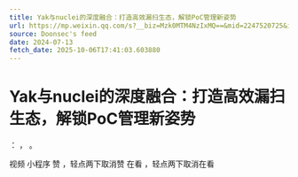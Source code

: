 ```yaml
---
title: Yak与nuclei的深度融合：打造高效漏扫生态，解锁PoC管理新姿势
url: https://mp.weixin.qq.com/s?__biz=Mzk0MTM4NzIxMQ==&mid=2247520725&idx=1&sn=3e1b985d66f030c3fae08a3fc6fe3272
source: Doonsec's feed
date: 2024-07-13
fetch_date: 2025-10-06T17:41:03.603880
---
```


# Yak与nuclei的深度融合：打造高效漏扫生态，解锁PoC管理新姿势

：
，
。

视频
小程序
赞
，轻点两下取消赞
在看
，轻点两下取消在看